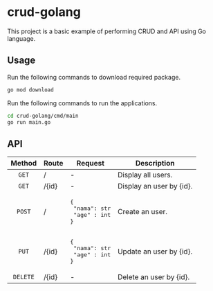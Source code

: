 # crud-golang

This project is a basic example of performing CRUD and API using Go language.

## Usage

Run the following commands to download required package.

```bash
go mod download
```

Run the following commands to run the applications.

```bash
cd crud-golang/cmd/main
go run main.go
```

## API

| Method   | Route   | Request                                                   | Description                                     |
|:--------:|---------|-----------------------------------------------------------|-------------------------------------------------|
| `GET`    | /       | -                                                         | Display all users.                              |
| `GET`    | /{id}   | -                                                         | Display an user by {id}.                        |
| `POST`   | /       | <pre>{<br>  "nama": str<br>  "age" : int<br>}</pre>       | Create an user.                                 |
| `PUT`    | /{id}   | <pre>{<br>  "nama": str<br>  "age" : int<br>}</pre>       | Update an user by {id}.                         |
| `DELETE` | /{id}   | -                                                         | Delete an user by {id}.                         |
